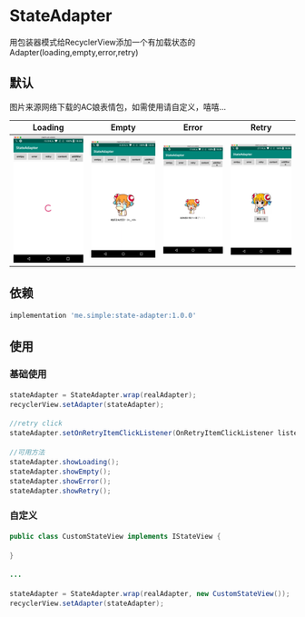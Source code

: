 # StateAdapter

用包装器模式给RecyclerView添加一个有加载状态的Adapter(loading,empty,error,retry)

## 默认

图片来源网络下载的AC娘表情包，如需使用请自定义，嘻嘻...

|  Loading  | Empty | Error | Retry |
|  :--:  | :--:  |  :--:  |  :--:  |
| ![](https://raw.githubusercontent.com/simplepeng/ImageRepo/master/preview_loading.png) | ![](https://raw.githubusercontent.com/simplepeng/ImageRepo/master/preview_empty.png) | ![](https://raw.githubusercontent.com/simplepeng/ImageRepo/master/preview_error.png) | ![](https://raw.githubusercontent.com/simplepeng/ImageRepo/master/preview_retry.png) |


## 依赖

```groovy
implementation 'me.simple:state-adapter:1.0.0'
```


## 使用

### 基础使用

```java
stateAdapter = StateAdapter.wrap(realAdapter);
recyclerView.setAdapter(stateAdapter);

//retry click
stateAdapter.setOnRetryItemClickListener(OnRetryItemClickListener listener)

//可用方法
stateAdapter.showLoading();
stateAdapter.showEmpty();
stateAdapter.showError();
stateAdapter.showRetry();
```

### 自定义

```java
public class CustomStateView implements IStateView {
   
}

...
  
stateAdapter = StateAdapter.wrap(realAdapter, new CustomStateView());
recyclerView.setAdapter(stateAdapter);
```

